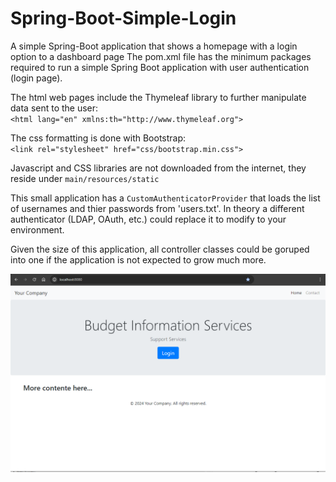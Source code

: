 # Spring-Boot-Simple-Login
A simple Spring-Boot application that shows a homepage with a login option to a dashboard page
The pom.xml file has the minimum packages required to run a simple Spring Boot application with user authentication (login page).

The html web pages include the Thymeleaf library to further manipulate data sent to the user:     
`<html lang="en" xmlns:th="http://www.thymeleaf.org">`

The css formatting is done with Bootstrap:     
`<link rel="stylesheet" href="css/bootstrap.min.css">`

Javascript and CSS libraries are not downloaded from the internet, they reside under `main/resources/static`

This small application has a `CustomAuthenticatorProvider` that loads the list of usernames and thier passwords from 'users.txt'. In theory a different authenticator (LDAP, OAuth, etc.) could replace it to modify to your environment.

Given the size of this application, all controller classes could be goruped into one if the application is not expected to grow much more.

![Budgets demo application homepage](index.png)

